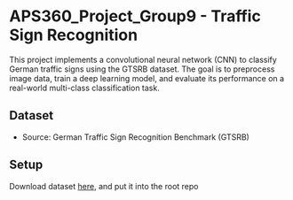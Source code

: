 # APS360_Project_Group9 - Traffic Sign Recognition

This project implements a convolutional neural network (CNN) to classify German traffic signs using the GTSRB dataset. The goal is to preprocess image data, train a deep learning model, and evaluate its performance on a real-world multi-class classification task.

## Dataset
- Source: German Traffic Sign Recognition Benchmark (GTSRB)
 
## Setup
Download dataset [here](https://sid.erda.dk/public/archives/daaeac0d7ce1152aea9b61d9f1e19370/published-archive.html), and put it into the root repo